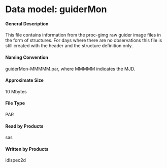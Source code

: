 
# Data model: guiderMon



#### General Description
This file contains information from the proc-gimg raw guider image files in the form of structures.  For days where there are no observations this file is still created with the header and the structure definition only.


#### Naming Convention
guiderMon-MMMMM.par, where MMMMM indicates the MJD.


#### Approximate Size
10 Mbytes


#### File Type
PAR


#### Read by Products
sas


#### Written by Products
idlspec2d


